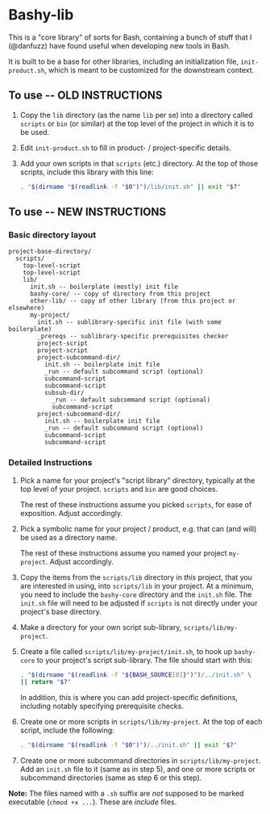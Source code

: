 Bashy-lib
=========

This is a "core library" of sorts for Bash, containing a bunch of stuff that
I (@danfuzz) have found useful when developing new tools in Bash.

It is built to be a base for other libraries, including an initialization file,
`init-product.sh`, which is meant to be customized for the downstream context.

## To use -- OLD INSTRUCTIONS

1. Copy the `lib` directory (as the name `lib` per se) into a directory called
   `scripts` or `bin` (or similar) at the top level of the project in which it
   is to be used.

2. Edit `init-product.sh` to fill in product- / project-specific details.

3. Add your own scripts in that `scripts` (etc.) directory. At the top of those
   scripts, include this library with this line:

   ```bash
   . "$(dirname "$(readlink -f "$0")")/lib/init.sh" || exit "$?"
   ```

## To use -- NEW INSTRUCTIONS

### Basic directory layout

```
project-base-directory/
  scripts/
    top-level-script
    top-level-script
    lib/
      init.sh -- boilerplate (mostly) init file
      bashy-core/ -- copy of directory from this project
      other-lib/ -- copy of other library (from this project or elsewhere)
      my-project/
        init.sh -- sublibrary-specific init file (with some boilerplate)
        _prereqs -- sublibrary-specific prerequisites checker
        project-script
        project-script
        project-subcommand-dir/
          init.sh -- boilerplate init file
          _run -- default subcommand script (optional)
          subcommand-script
          subcommand-script
          subsub-dir/
            _run -- default subcommand script (optional)
            subcommand-script
        project-subcommand-dir/
          init.sh -- boilerplate init file
          _run -- default subcommand script (optional)
          subcommand-script
          subcommand-script
```

### Detailed Instructions

1. Pick a name for your project's "script library" directory, typically at the
   top level of your project. `scripts` and `bin` are good choices.

   The rest of these instructions assume you picked `scripts`, for ease of
   exposition. Adjust accordingly.

2. Pick a symbolic name for your project / product, e.g. that can (and will) be
   used as a directory name.

   The rest of these instructions assume you named your project `my-project`.
   Adjust accordingly.

3. Copy the items from the `scripts/lib` directory in _this_ project, that you
   are interested in using, into `scripts/lib` in your project. At a minimum,
   you need to include the `bashy-core` directory and the `init.sh` file. The
   `init.sh` file will need to be adjusted if `scripts` is not directly under
   your project's base directory.

4. Make a directory for your own script sub-library, `scripts/lib/my-project`.

5. Create a file called `scripts/lib/my-project/init.sh`, to hook up
   `bashy-core` to your project's script sub-library. The file should start
   with this:

   ```bash
   . "$(dirname "$(readlink -f "${BASH_SOURCE[0]}")")/../init.sh" \
   || return "$?"
   ```

   In addition, this is where you can add project-specific definitions,
   including notably specifying prerequisite checks.

6. Create one or more scripts in `scripts/lib/my-project`. At the top of each
   script, include the following:

   ```bash
   . "$(dirname "$(readlink -f "$0")")/../init.sh" || exit "$?"
   ```

7. Create one or more subcommand directories in `scripts/lib/my-project`. Add
   an `init.sh` file to it (same as in step 5), and one or more scripts or
   subcommand directories (same as step 6 or this step).

**Note:** The files named with a `.sh` suffix are _not_ supposed to be marked
executable (`chmod +x ...`). These are _include_ files.
